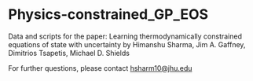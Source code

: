 # Physics-constrained_GP_EOS
Data and scripts for the paper: Learning thermodynamically constrained equations of state with uncertainty by Himanshu Sharma, Jim A. Gaffney, Dimitrios Tsapetis, Michael D. Shields

For further questions, please contact hsharm10@jhu.edu
